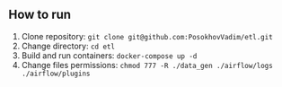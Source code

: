## How to run

1. Clone repository: `git clone git@github.com:PosokhovVadim/etl.git`
2. Change directory: `cd etl`
3. Build and run containers: `docker-compose up -d`
4. Change files permissions: `chmod 777 -R ./data_gen ./airflow/logs ./airflow/plugins `
